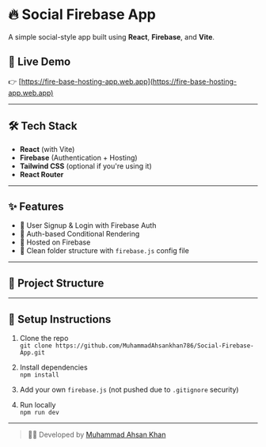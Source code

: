 # 🔥 Social Firebase App

A simple social-style app built using **React**, **Firebase**, and **Vite**.

## 🚀 Live Demo  
👉 [https://fire-base-hosting-app.web.app](https://fire-base-hosting-app.web.app)

---

## 🛠️ Tech Stack

- **React** (with Vite)
- **Firebase** (Authentication + Hosting)
- **Tailwind CSS** (optional if you're using it)
- **React Router**

---

## ✨ Features

- 🔐 User Signup & Login with Firebase Auth
- 👤 Auth-based Conditional Rendering
- 🚀 Hosted on Firebase
- 📁 Clean folder structure with `firebase.js` config file

---

## 📂 Project Structure


---

## 🧪 Setup Instructions

1. Clone the repo  
   `git clone https://github.com/MuhammadAhsankhan786/Social-Firebase-App.git`

2. Install dependencies  
   `npm install`

3. Add your own `firebase.js` (not pushed due to `.gitignore` security)

4. Run locally  
   `npm run dev`

---

> 👨‍💻 Developed by [Muhammad Ahsan Khan](https://github.com/MuhammadAhsankhan786)
